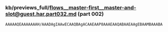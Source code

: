 ### kb/previews_full/flows__master-first__master-and-slot@guest.har.part032.md (part 002)

```md
AAAAAQEAAAAAAAH/AAADAgIAAwECAAQBAgACAAEAAP8AAAEAAQABAAEAAgEBAAMBAAABA
```

```
